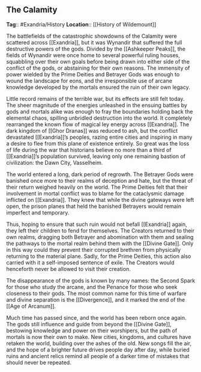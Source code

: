 ## The Calamity
**Tag**:: #Exandria/History
**Location**:: [[History of Wildemount]]

The battlefields of the catastrophic showdowns of the Calamity were scattered across [[Exandria]], but it was Wynandir that suffered the full destructive powers of the gods. Divided by the [[Ashkeeper Peaks]], the fields of Wynandir were once home to several powerful ruling houses, squabbling over their own goals before being drawn into either side of the conflict of the gods, or abstaining for their own reasons. The immensity of power wielded by the Prime Deities and Betrayer Gods was enough to wound the landscape for eons, and the irresponsible use of arcane knowledge developed by the mortals ensured the ruin of their own legacy.

Little record remains of the terrible war, but its effects are still felt today. The sheer magnitude of the energies unleashed in the ensuing battles by gods and mortals alike was enough to fray the boundaries holding back the elemental chaos, spilling unbridled destruction into the world. It completely rearranged the known flow of magical ley energy across [[Exandria]]. The dark kingdom of [[Ghor Dranas]] was reduced to ash, but the conflict devastated [[Exandria]]’s peoples, razing entire cities and inspiring in many a desire to flee from this plane of existence entirely. So great was the loss of life during the war that historians believe no more than a third of [[Exandria]]’s population survived, leaving only one remaining bastion of civilization: the Dawn City, Vasselheim.

The world entered a long, dark period of regrowth. The Betrayer Gods were banished once more to their realms of deception and hate, but the threat of their return weighed heavily on the world. The Prime Deities felt that their involvement in mortal conflict was to blame for the cataclysmic damage inflicted on [[Exandria]]. They knew that while the divine gateways were left open, the prison planes that held the banished Betrayers would remain imperfect and temporary.

Thus, hoping to ensure that such ruin would not befall [[Exandria]] again, they left their children to fend for themselves. The Creators returned to their own realms, dragging both Betrayer and abomination with them and sealing the pathways to the mortal realm behind them with the [[Divine Gate]]. Only in this way could they prevent their corrupted brethren from physically returning to the material plane. Sadly, for the Prime Deities, this action also carried with it a self-imposed sentence of exile. The Creators would henceforth never be allowed to visit their creation.

The disappearance of the gods is known by many names: the Second Spark for those who study the arcane, and the Penance for those who seek closeness to their gods. The most common name for this time of warfare and divine separation is the [[Divergence]], and it marked the end of the [[Age of Arcanum]].

Much time has passed since, and the world has been reborn once again. The gods still influence and guide from beyond the [[Divine Gate]], bestowing knowledge and power on their worshipers, but the path of mortals is now their own to make. New cities, kingdoms, and cultures have retaken the world, building over the ashes of the old. New songs fill the air, and the hope of a brighter future drives people day after day, while buried ruins and ancient relics remind all people of a darker time of mistakes that should never be repeated.
